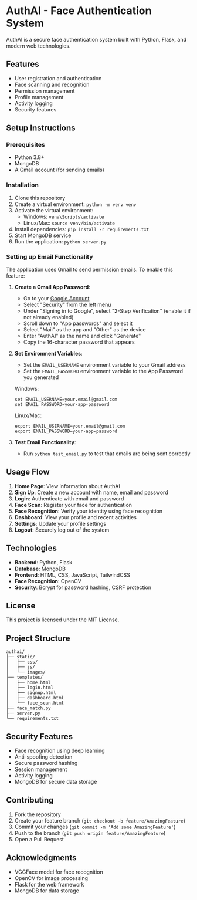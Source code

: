 # AuthAI - Face Authentication System

AuthAI is a secure face authentication system built with Python, Flask, and modern web technologies.

## Features

- User registration and authentication
- Face scanning and recognition
- Permission management
- Profile management
- Activity logging
- Security features

## Setup Instructions

### Prerequisites

- Python 3.8+
- MongoDB
- A Gmail account (for sending emails)

### Installation

1. Clone this repository
2. Create a virtual environment: `python -m venv venv`
3. Activate the virtual environment: 
   - Windows: `venv\Scripts\activate`
   - Linux/Mac: `source venv/bin/activate`
4. Install dependencies: `pip install -r requirements.txt`
5. Start MongoDB service
6. Run the application: `python server.py`

### Setting up Email Functionality

The application uses Gmail to send permission emails. To enable this feature:

1. **Create a Gmail App Password**:
   - Go to your [Google Account](https://myaccount.google.com/)
   - Select "Security" from the left menu
   - Under "Signing in to Google", select "2-Step Verification" (enable it if not already enabled)
   - Scroll down to "App passwords" and select it
   - Select "Mail" as the app and "Other" as the device
   - Enter "AuthAI" as the name and click "Generate"
   - Copy the 16-character password that appears

2. **Set Environment Variables**:
   - Set the `EMAIL_USERNAME` environment variable to your Gmail address
   - Set the `EMAIL_PASSWORD` environment variable to the App Password you generated

   Windows:
   ```
   set EMAIL_USERNAME=your.email@gmail.com
   set EMAIL_PASSWORD=your-app-password
   ```

   Linux/Mac:
   ```
   export EMAIL_USERNAME=your.email@gmail.com
   export EMAIL_PASSWORD=your-app-password
   ```

3. **Test Email Functionality**:
   - Run `python test_email.py` to test that emails are being sent correctly

## Usage Flow

1. **Home Page**: View information about AuthAI
2. **Sign Up**: Create a new account with name, email and password
3. **Login**: Authenticate with email and password
4. **Face Scan**: Register your face for authentication
5. **Face Recognition**: Verify your identity using face recognition
6. **Dashboard**: View your profile and recent activities
7. **Settings**: Update your profile settings
8. **Logout**: Securely log out of the system

## Technologies

- **Backend**: Python, Flask
- **Database**: MongoDB
- **Frontend**: HTML, CSS, JavaScript, TailwindCSS
- **Face Recognition**: OpenCV
- **Security**: Bcrypt for password hashing, CSRF protection

## License

This project is licensed under the MIT License.

## Project Structure

```
authai/
├── static/
│   ├── css/
│   ├── js/
│   └── images/
├── templates/
│   ├── home.html
│   ├── login.html
│   ├── signup.html
│   ├── dashboard.html
│   └── face_scan.html
├── face_match.py
├── server.py
└── requirements.txt
```

## Security Features

- Face recognition using deep learning
- Anti-spoofing detection
- Secure password hashing
- Session management
- Activity logging
- MongoDB for secure data storage

## Contributing

1. Fork the repository
2. Create your feature branch (`git checkout -b feature/AmazingFeature`)
3. Commit your changes (`git commit -m 'Add some AmazingFeature'`)
4. Push to the branch (`git push origin feature/AmazingFeature`)
5. Open a Pull Request

## Acknowledgments

- VGGFace model for face recognition
- OpenCV for image processing
- Flask for the web framework
- MongoDB for data storage 